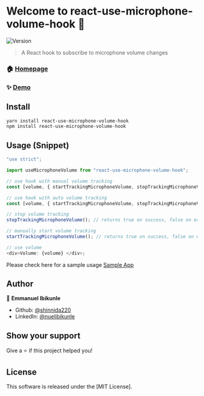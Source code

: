 # Welcome to react-use-microphone-volume-hook 👋

![Version](https://img.shields.io/badge/version-1.0.2-blue.svg?cacheSeconds=2592000)

> A React hook to subscribe to microphone volume changes

### 🏠 [Homepage](https://github.com/shinnida220/react-use-microphone-volume-hook)

### ✨ [Demo](https://react-use-microphone-volume-demo.surge.sh)

## Install

```sh
yarn install react-use-microphone-volume-hook
npm install react-use-microphone-volume-hook
```

## Usage (Snippet)

```javascript
"use strict";

import useMicrophoneVolume from "react-use-microphone-volume-hook";

// use hook with manual volume tracking
const [volume, { startTrackingMicrophoneVolume, stopTrackingMicrophoneVolume }] = useMicrophoneVolume();

// use hook with auto volume tracking
const [volume, { startTrackingMicrophoneVolume, stopTrackingMicrophoneVolume }] = useMicrophoneVolume({ autoStart: true });

// stop volume tracking
stopTrackingMicrophoneVolume(); // returns true on success, false on error

// manually start volume tracking
startTrackingMicrophoneVolume(); // returns true on success, false on error

// use volume
<div>Volume: {volume} </div>;
```

Please check here for a sample usage
[Sample App](docs/App.js)
<a name="docs/App.js"></a>

## Author

👤 **Emmanuel Ibikunle**

- Github: [@shinnida220](https://github.com/shinnida220)
- LinkedIn: [@nuelibikunle](https://linkedin.com/in/nuelibikunle)

## Show your support

Give a ⭐️ if this project helped you!

<!-- LICENSE Start -->

<a name="license"></a>

## License

This software is released under the [MIT License].
